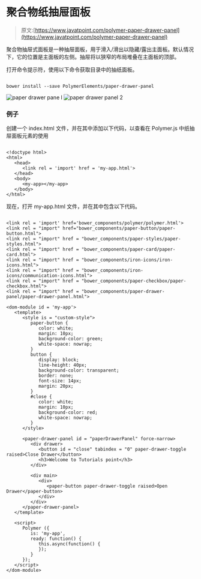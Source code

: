# 聚合物纸抽屉面板

> 原文:[https://www.javatpoint.com/polymer-paper-drawer-panel](https://www.javatpoint.com/polymer-paper-drawer-panel)

聚合物抽屉式面板是一种抽屉面板，用于滑入/滑出以隐藏/露出主面板。默认情况下，它的位置是主面板的左侧。抽屉将以狭窄的布局堆叠在主面板的顶部。

打开命令提示符，使用以下命令获取目录中的抽纸面板。

```

bower install --save PolymerElements/paper-drawer-panel

```

![paper drawer pane l](../Images/89b3778efb4a4020475ee62792efbe29.png) ![paper drawer panel 2](../Images/082b7075487a1331772ab4f327bee71d.png)

### 例子

创建一个 index.html 文件，并在其中添加以下代码，以查看在 Polymer.js 中纸抽屉面板元素的使用

```

<!doctype html>
<html>
   <head>
      <link rel = 'import' href = 'my-app.html'>
   </head>
   <body>    
      <my-app></my-app>
   </body>
</html>

```

现在，打开 my-app.html 文件，并在其中包含以下代码。

```

<link rel = 'import' href='bower_components/polymer/polymer.html'>
<link rel = "import" href="bower_components/paper-button/paper-button.html">
<link rel = "import" href = "bower_components/paper-styles/paper-styles.html">
<link rel = "import" href = "bower_components/paper-card/paper-card.html">
<link rel = "import" href = "bower_components/iron-icons/iron-icons.html">
<link rel = "import" href = "bower_components/iron-icons/communication-icons.html">
<link rel = "import" href = "bower_components/paper-checkbox/paper-checkbox.html">
<link rel = "import" href = "bower_components/paper-drawer-panel/paper-drawer-panel.html">

<dom-module id = 'my-app'>
   <template>
      <style is = "custom-style">          
         paper-button {
            color: white;
            margin: 10px;
            background-color: green;
            white-space: nowrap;
         }
         button {
            display: block;
            line-height: 40px;
            background-color: transparent;
            border: none;
            font-size: 14px;
            margin: 20px;
         }
         #close { 
            color: white;
            margin: 10px;
            background-color: red;
            white-space: nowrap;
         }
      </style>

      <paper-drawer-panel id = "paperDrawerPanel" force-narrow>
         <div drawer>
            <button id = "close" tabindex = "0" paper-drawer-toggle raised>Close Drawer</button>
            <h3>Welcome to Tutorials point</h3>
         </div>

         <div main>
            <div>
               <paper-button paper-drawer-toggle raised>Open Drawer</paper-button>
            </div>
         </div>
      </paper-drawer-panel>
   </template>

   <script>
      Polymer ({
         is: 'my-app',
         ready: function() {
            this.async(function() {         
            });
         }
      });
   </script>
</dom-module>

```